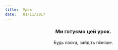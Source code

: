 ```yaml
---
title:  Урок
date:   01/11/2017
---
```


### <center>Ми готуємо цей урок.</center>
<center>Будь ласка, зайдіть пізніше.</center>